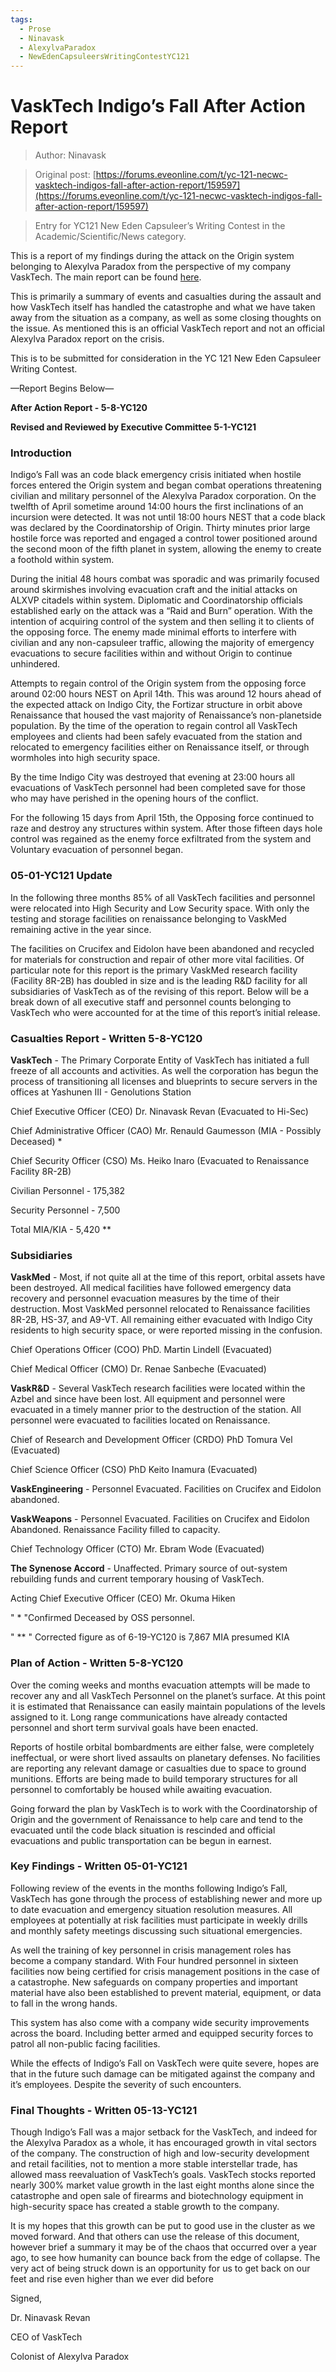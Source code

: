 ```yaml
---
tags:
  - Prose
  - Ninavask
  - AlexylvaParadox
  - NewEdenCapsuleersWritingContestYC121
---
```


# VaskTech Indigo’s Fall After Action Report

> Author: Ninavask

> Original post: [https://forums.eveonline.com/t/yc-121-necwc-vasktech-indigos-fall-after-action-report/159597](https://forums.eveonline.com/t/yc-121-necwc-vasktech-indigos-fall-after-action-report/159597)

> Entry for YC121 New Eden Capsuleer’s Writing Contest in the Academic/Scientific/News category.


This is a report of my findings during the attack on the Origin system belonging to Alexylva Paradox from the perspective of my company VaskTech. The main report can be found [here](./vasktechindigosfallafteractionreportmain.md).

This is primarily a summary of events and casualties during the assault and how VaskTech itself has handled the catastrophe and what we have taken away from the situation as a company, as well as some closing thoughts on the issue. As mentioned this is an official VaskTech report and not an official Alexylva Paradox report on the crisis.

This is to be submitted for consideration in the YC 121 New Eden Capsuleer Writing Contest.

—Report Begins Below—

**After Action Report - 5-8-YC120**

**Revised and Reviewed by Executive Committee 5-1-YC121**

### Introduction

Indigo’s Fall was an code black emergency crisis initiated when hostile forces entered the Origin system and began combat operations threatening civilian and military personnel of the Alexylva Paradox corporation. On the twelfth of April sometime around 14:00 hours the first inclinations of an incursion were detected. It was not until 18:00 hours NEST that a code black was declared by the Coordinatorship of Origin. Thirty minutes prior large hostile force was reported and engaged a control tower positioned around the second moon of the fifth planet in system, allowing the enemy to create a foothold within system.

During the initial 48 hours combat was sporadic and was primarily focused around skirmishes involving evacuation craft and the initial attacks on ALXVP citadels within system. Diplomatic and Coordinatorship officials established early on the attack was a “Raid and Burn” operation. With the intention of acquiring control of the system and then selling it to clients of the opposing force. The enemy made minimal efforts to interfere with civilian and any non-capsuleer traffic, allowing the majority of emergency evacuations to secure facilities within and without Origin to continue unhindered.

Attempts to regain control of the Origin system from the opposing force around 02:00 hours NEST on April 14th. This was around 12 hours ahead of the expected attack on Indigo City, the Fortizar structure in orbit above Renaissance that housed the vast majority of Renaissance’s non-planetside population. By the time of the operation to regain control all VaskTech employees and clients had been safely evacuated from the station and relocated to emergency facilities either on Renaissance itself, or through wormholes into high security space.

By the time Indigo City was destroyed that evening at 23:00 hours all evacuations of VaskTech personnel had been completed save for those who may have perished in the opening hours of the conflict.

For the following 15 days from April 15th, the Opposing force continued to raze and destroy any structures within system. After those fifteen days hole control was regained as the enemy force exfiltrated from the system and Voluntary evacuation of personnel began.

### 05-01-YC121 Update

In the following three months 85% of all VaskTech facilities and personnel were relocated into High Security and Low Security space. With only the testing and storage facilities on renaissance belonging to VaskMed remaining active in the year since.

The facilities on Crucifex and Eidolon have been abandoned and recycled for materials for construction and repair of other more vital facilities. Of particular note for this report is the primary VaskMed research facility (Facility 8R-2B) has doubled in size and is the leading R&D facility for all subsidiaries of VaskTech as of the revising of this report. Below will be a break down of all executive staff and personnel counts belonging to VaskTech who were accounted for at the time of this report’s initial release.

### Casualties Report - Written 5-8-YC120

**VaskTech** - The Primary Corporate Entity of VaskTech has initiated a full freeze of all accounts and activities. As well the corporation has begun the process of transitioning all licenses and blueprints to secure servers in the offices at Yashunen III - Genolutions Station

Chief Executive Officer (CEO) Dr. Ninavask Revan (Evacuated to Hi-Sec)

Chief Administrative Officer (CAO) Mr. Renauld Gaumesson (MIA - Possibly Deceased) *

Chief Security Officer (CSO) Ms. Heiko Inaro (Evacuated to Renaissance Facility 8R-2B)

Civilian Personnel - 175,382

Security Personnel - 7,500

Total MIA/KIA - 5,420 **

### Subsidiaries

**VaskMed** - Most, if not quite all at the time of this report, orbital assets have been destroyed. All medical facilities have followed emergency data recovery and personnel evacuation measures by the time of their destruction. Most VaskMed personnel relocated to Renaissance facilities 8R-2B, HS-37, and A9-VT. All remaining either evacuated with Indigo City residents to high security space, or were reported missing in the confusion.

Chief Operations Officer (COO) PhD. Martin Lindell (Evacuated)

Chief Medical Officer (CMO) Dr. Renae Sanbeche (Evacuated)

**VaskR&D** - Several VaskTech research facilities were located within the Azbel and since have been lost. All equipment and personnel were evacuated in a timely manner prior to the destruction of the station. All personnel were evacuated to facilities located on Renaissance.

Chief of Research and Development Officer (CRDO) PhD Tomura Vel (Evacuated)

Chief Science Officer (CSO) PhD Keito Inamura (Evacuated)

**VaskEngineering** - Personnel Evacuated. Facilities on Crucifex and Eidolon abandoned.

**VaskWeapons** - Personnel Evacuated. Facilities on Crucifex and Eidolon Abandoned. Renaissance Facility filled to capacity.

Chief Technology Officer (CTO) Mr. Ebram Wode (Evacuated)

**The Synenose Accord** - Unaffected. Primary source of out-system rebuilding funds and current temporary housing of VaskTech.

Acting Chief Executive Officer (CEO) Mr. Okuma Hiken

" * "Confirmed Deceased by OSS personnel.

" ** " Corrected figure as of 6-19-YC120 is 7,867 MIA presumed KIA

### Plan of Action - Written 5-8-YC120

Over the coming weeks and months evacuation attempts will be made to recover any and all VaskTech Personnel on the planet’s surface. At this point it is estimated that Renaissance can easily maintain populations of the levels assigned to it. Long range communications have already contacted personnel and short term survival goals have been enacted.

Reports of hostile orbital bombardments are either false, were completely ineffectual, or were short lived assaults on planetary defenses. No facilities are reporting any relevant damage or casualties due to space to ground munitions. Efforts are being made to build temporary structures for all personnel to comfortably be housed while awaiting evacuation.

Going forward the plan by VaskTech is to work with the Coordinatorship of Origin and the government of Renaissance to help care and tend to the evacuated until the code black situation is rescinded and official evacuations and public transportation can be begun in earnest.

### Key Findings - Written 05-01-YC121

Following review of the events in the months following Indigo’s Fall, VaskTech has gone through the process of establishing newer and more up to date evacuation and emergency situation resolution measures. All employees at potentially at risk facilities must participate in weekly drills and monthly safety meetings discussing such situational emergencies.

As well the training of key personnel in crisis management roles has become a company standard. With Four hundred personnel in sixteen facilities now being certified for crisis management positions in the case of a catastrophe. New safeguards on company properties and important material have also been established to prevent material, equipment, or data to fall in the wrong hands.

This system has also come with a company wide security improvements across the board. Including better armed and equipped security forces to patrol all non-public facing facilities.

While the effects of Indigo’s Fall on VaskTech were quite severe, hopes are that in the future such damage can be mitigated against the company and it’s employees. Despite the severity of such encounters.

### Final Thoughts - Written 05-13-YC121

Though Indigo’s Fall was a major setback for the VaskTech, and indeed for the Alexylva Paradox as a whole, it has encouraged growth in vital sectors of the company. The construction of high and low-security development and retail facilities, not to mention a more stable interstellar trade, has allowed mass reevaluation of VaskTech’s goals. VaskTech stocks reported nearly 300% market value growth in the last eight months alone since the catastrophe and open sale of firearms and biotechnology equipment in high-security space has created a stable growth to the company.

It is my hopes that this growth can be put to good use in the cluster as we moved forward. And that others can use the release of this document, however brief a summary it may be of the chaos that occurred over a year ago, to see how humanity can bounce back from the edge of collapse. The very act of being struck down is an opportunity for us to get back on our feet and rise even higher than we ever did before

Signed,

Dr. Ninavask Revan

CEO of VaskTech

Colonist of Alexylva Paradox
